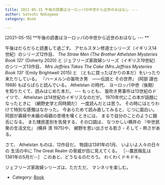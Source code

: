 ```yaml
---
title: 2021-05-15 午後の読書はヨーロッパの中世から近世のおはなし --- 
author: Satoshi Nakagawa
category: Book

---
```


[2021-05-15] **午後の読書はヨーロッパの中世から近世のおはなし --- ** 

 午後はだらだらと読書して過ごす。
アセルスタン修道士シリーズ（イギリス14世紀）のシリーズ12作目、
_The Straw Men
(The Brother Athelstan Mysteries Book 12)_'
(Doherty 2020) と
ジェフリーズ家政婦シリーズ（イギリス19世紀）のシリーズ13作目、
_Mrs Jeffries Takes The Cake (Mrs.Jeffries Mysteries Book 13)_'
(Emily Brightwell 2015) と
（ともに買ったばかりの本だ）をいったり来たりしている。
『ハーメルンの笛吹き男　――伝説と その世界』 (阿部 謹也 1988)
もぱらぱらと読んでいる。
Athelstan の時代、
ヨーロッパ中世（後期）を知りたくて、読みはじめた本だ。
--- もっとも、
笛吹き男事件は13世紀のドイツで、
Athelstan は14世紀のイギリスなのだが。
1970年代にこの本が話題になったときに
（網野史学と同時期だ）
一度読んだとは思う。
その時にはとりわけて特別な感慨はなかった。
今あらためて読み直してみると、じつに面白い。
阿部が寡婦や未婚の母親の苦境を嘆くときには、
まるで自分のことのように饒舌になる。
また賤民差別を告発する、その口調は、
なつかしい横井の
『中世民衆の生活文化』 (横井 清 1975)や、
網野を思い出させる若さ・そして・熱さがある。

 さて、
Athelstan ものは、12作目だ。
物語は1381年の1月、
いよいよ人々の日々の
生活の中に
The Great Realm の脅威が目に見えてくる。
［--農民叛乱は 1381年の5月だ--］
このあと、どうなるのだろう。
わくわくドキドキ。

 ジェフリーズ家政婦シリーズは、ただただ、
マンネリを楽しむ。

- Category: [Book](https://merapano.github.io/categories.html#Book)

